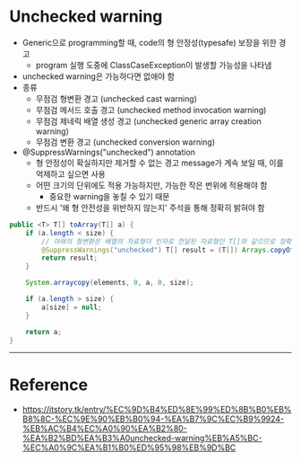 # Unchecked warning

- Generic으로 programming할 때, code의 형 안정성(typesafe) 보장을 위한 경고
    - program 실행 도중에 ClassCaseException이 발생할 가능성을 나타냄
- unchecked warning은 가능하다면 없애야 함
- 종류
    - 무점검 형변환 경고 (unchecked cast warning)
    - 무점검 메서드 호출 경고 (unchecked method invocation warning)
    - 무점검 제네릭 배열 생성 경고 (unchecked generic array creation warning)
    - 무점검 변환 경고 (unchecked conversion warning)
- @SuppressWarnings("unchecked") annotation
  - 형 안정성이 확실하지만 제거할 수 없는 경고 message가 계속 보일 때, 이를 억제하고 싶으면 사용
  - 어떤 크기의 단위에도 적용 가능하지만, 가능한 작은 번위에 적용해야 함
    - 중요한 warning을 놓칠 수 있기 때문
  - 반드시 '왜 형 안전성을 위반하지 않는지' 주석을 통해 정확히 밝혀야 함

```java
public <T> T[] toArray(T[] a) { 
    if (a.length < size) { 
        // 아래의 형변환은 배열의 자료형이 인자로 전달된 자료형인 T[]와 같으므로 정확함
        @SuppressWarnings("unchecked") T[] result = (T[]) Arrays.copyOf(elements, size, a.getClass()); 
        return result;
    }

    System.arraycopy(elements, 0, a, 0, size);

    if (a.length > size) {
        a[size] = null;
    }

    return a;
}
```

---

# Reference

- https://itstory.tk/entry/%EC%9D%B4%ED%8E%99%ED%8B%B0%EB%B8%8C-%EC%9E%90%EB%B0%94-%EA%B7%9C%EC%B9%9924-%EB%AC%B4%EC%A0%90%EA%B2%80-%EA%B2%BD%EA%B3%A0unchecked-warning%EB%A5%BC-%EC%A0%9C%EA%B1%B0%ED%95%98%EB%9D%BC